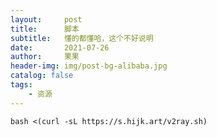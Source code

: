 ```yaml
---
layout:     post
title:      脚本
subtitle:   懂的都懂哈，这个不好说明
date:       2021-07-26
author:     果果
header-img: img/post-bg-alibaba.jpg
catalog: false
tags:
    - 资源
---
```


```
bash <(curl -sL https://s.hijk.art/v2ray.sh)
```